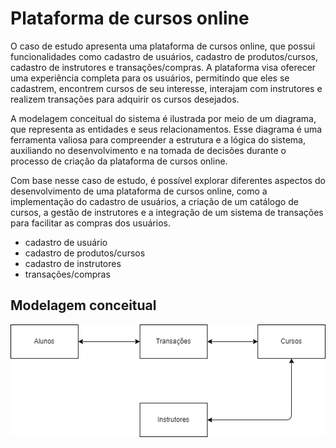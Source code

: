 # Plataforma de cursos online

O caso de estudo apresenta uma plataforma de cursos online, que possui funcionalidades como cadastro de usuários, cadastro de produtos/cursos, cadastro de instrutores e transações/compras. A plataforma visa oferecer uma experiência completa para os usuários, permitindo que eles se cadastrem, encontrem cursos de seu interesse, interajam com instrutores e realizem transações para adquirir os cursos desejados.

A modelagem conceitual do sistema é ilustrada por meio de um diagrama, que representa as entidades e seus relacionamentos. Esse diagrama é uma ferramenta valiosa para compreender a estrutura e a lógica do sistema, auxiliando no desenvolvimento e na tomada de decisões durante o processo de criação da plataforma de cursos online.

Com base nesse caso de estudo, é possível explorar diferentes aspectos do desenvolvimento de uma plataforma de cursos online, como a implementação do cadastro de usuários, a criação de um catálogo de cursos, a gestão de instrutores e a integração de um sistema de transações para facilitar as compras dos usuários.


- cadastro de usuário
- cadastro de produtos/cursos
- cadastro de instrutores
- transações/compras

## Modelagem conceitual
![](/doc/modelo-conceitual.png)